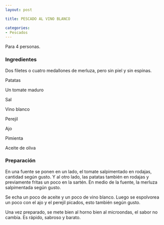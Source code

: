```yaml
---
layout: post

title: PESCADO AL VINO BLANCO

categories:
- Pescados
---
```

Para 4 personas.

<h3>Ingredientes</h3>

Dos filetes o cuatro medallones de merluza, pero sin piel y sin espinas.

Patatas

Un tomate maduro

Sal

Vino blanco

Perejil

Ajo

Pimienta

Aceite de oliva

<h3>Preparación</h3>

En una fuente se ponen en un lado, el tomate salpimentado en rodajas, cantidad según gusto. Y al otro lado, las patatas también en rodajas y previamente fritas un poco en la sartén. En medio de la fuente, la merluza salpimentada según gusto.

Se echa un poco de aceite y un poco de vino blanco. Luego se espolvorea un poco con el ajo y el perejil picados, esto también según gusto.

Una vez preparado, se mete bien al horno bien al microondas, el sabor no cambia. Es rápido, sabroso y barato.